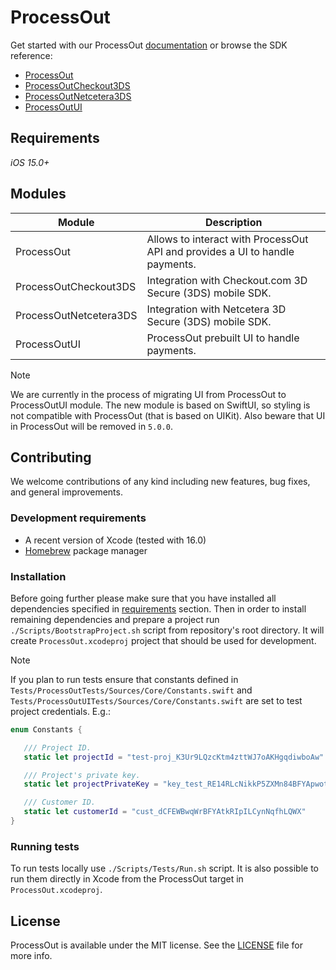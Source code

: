 # ProcessOut

Get started with our ProcessOut [documentation](https://docs.processout.com/) or browse the SDK reference:

- [ProcessOut](https://swiftpackageindex.com/processout/processout-ios/documentation/processout)
- [ProcessOutCheckout3DS](https://swiftpackageindex.com/processout/processout-ios/documentation/processoutcheckout3ds)
- [ProcessOutNetcetera3DS](https://swiftpackageindex.com/processout/processout-ios/documentation/processoutnetcetera3ds)
- [ProcessOutUI](https://swiftpackageindex.com/processout/processout-ios/documentation/processoutui)

## Requirements

*iOS 15.0+*

## Modules

| Module                 | Description                                                                  |
| ---------------------- | ---------------------------------------------------------------------------- |
| ProcessOut             | Allows to interact with ProcessOut API and provides a UI to handle payments. |
| ProcessOutCheckout3DS  | Integration with Checkout.com 3D Secure (3DS) mobile SDK.                    |
| ProcessOutNetcetera3DS | Integration with Netcetera 3D Secure (3DS) mobile SDK.                       |
| ProcessOutUI           | ProcessOut prebuilt UI to handle payments.                                   |

> [!NOTE]
>
> We are currently in the process of migrating UI from ProcessOut to ProcessOutUI module. The new module
> is based on SwiftUI, so styling is not compatible with ProcessOut (that is based on UIKit). Also
> beware that UI in ProcessOut will be removed in `5.0.0`.

## Contributing

We welcome contributions of any kind including new features, bug fixes, and general improvements.

### Development requirements

- A recent version of Xcode (tested with 16.0)
- [Homebrew](https://brew.sh/) package manager

### Installation

Before going further please make sure that you have installed all dependencies specified in [requirements](#development-requirements) section. Then in order to install remaining dependencies and prepare a project run `./Scripts/BootstrapProject.sh` script from repository's root directory. It will create `ProcessOut.xcodeproj` project that should be used for development.

> [!NOTE]
> 
> If you plan to run tests ensure that constants defined in `Tests/ProcessOutTests/Sources/Core/Constants.swift` and `Tests/ProcessOutUITests/Sources/Core/Constants.swift` are set to test project credentials. E.g.:
>
> ```swift
> enum Constants {
>
>    /// Project ID.
>    static let projectId = "test-proj_K3Ur9LQzcKtm4zttWJ7oAKHgqdiwboAw"
>
>    /// Project's private key.
>    static let projectPrivateKey = "key_test_RE14RLcNikkP5ZXMn84BFYApwotD05Kc"
>
>    /// Customer ID.
>    static let customerId = "cust_dCFEWBwqWrBFYAtkRIpILCynNqfhLQWX"
> }
> ```

### Running tests

To run tests locally use `./Scripts/Tests/Run.sh` script. It is also possible to run them directly in Xcode from the ProcessOut target in `ProcessOut.xcodeproj`.

## License

ProcessOut is available under the MIT license. See the [LICENSE](LICENSE) file for more info.
